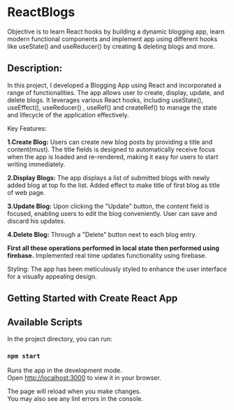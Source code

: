 # ReactBlogs
Objective is to learn React hooks by building a dynamic blogging app, learn modern functional components and implement app using different hooks like useState() and useReducer() by creating & deleting blogs and more.

##  Description:

In this project, I developed a Blogging App using React and incorporated a range of functionalities. The app allows user to create, display, update, and delete blogs. It leverages various React hooks, including useState(), useEffect(),  useReducer() , useRef() and createRef()  to manage the state and lifecycle of the application effectively.

Key Features:

**1.Create Blog:** Users can create new blog posts by providing a title and content(must). The title fields is designed to automatically receive focus when the app is loaded and re-rendered, making it easy for users to start writing immediately. 

**2.Display Blogs:** The app displays a list of submitted blogs with newly added blog at top fo the list. Added effect to make title of first blog as title of web page. 

**3.Update Blog:** Upon clicking the "Update" button, the content field is focused, enabling users to edit the blog conveniently. User can save and discard his updates.

**4.Delete Blog:** Through a "Delete" button next to each blog entry.

**First all these operations performed in local state then performed using firebase.**
Implemented real time updates functionality using firebase.

Styling: The app has been meticulously styled to enhance the user interface for a visually appealing design.




## Getting Started with Create React App

## Available Scripts

In the project directory, you can run:

### `npm start`

Runs the app in the development mode.\
Open [http://localhost:3000](http://localhost:3000) to view it in your browser.

The page will reload when you make changes.\
You may also see any lint errors in the console.

